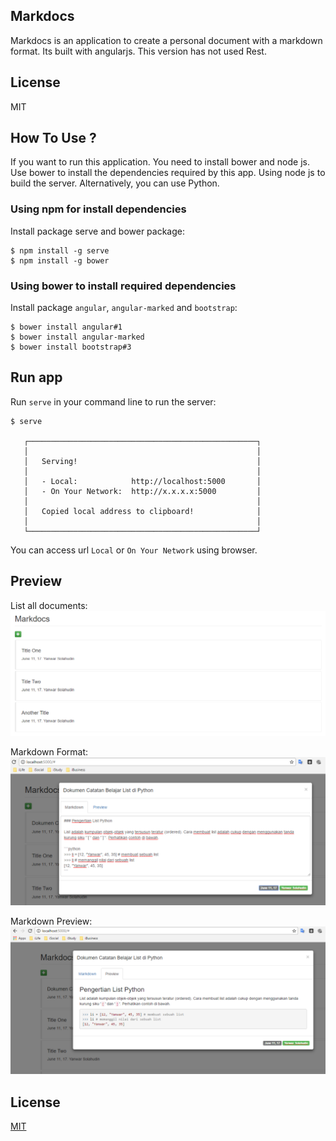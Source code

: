 ## Markdocs

Markdocs is an application to create a personal document with a markdown format.
Its built with angularjs. This version has not used Rest.

## License
MIT

## How To Use ?
If you want to run this application. You need to install bower and node js. Use bower to install the dependencies required by this app. Using node js to build the server. Alternatively, you can use Python.

### Using npm for install dependencies
Install package serve and bower package:

```
$ npm install -g serve
$ npm install -g bower
```

### Using bower to install required dependencies
Install package `angular`, `angular-marked` and `bootstrap`:

```
$ bower install angular#1
$ bower install angular-marked
$ bower install bootstrap#3
```

## Run app
Run `serve` in your command line to run the server:

```
$ serve

   ┌───────────────────────────────────────────────────┐
   │                                                   │
   │   Serving!                                        │
   │                                                   │
   │   - Local:            http://localhost:5000       │
   │   - On Your Network:  http://x.x.x.x:5000         │
   │                                                   │
   │   Copied local address to clipboard!              │
   │                                                   │
   └───────────────────────────────────────────────────┘
```

You can access url `Local` or `On Your Network` using browser.

## Preview
List all documents:
![preview01](/docs/preview01.png)

Markdown Format:
![preview02](/docs/preview02.png)

Markdown Preview:
![preview03](/docs/preview03.png)


## License
[MIT](/LICENSE.md)



